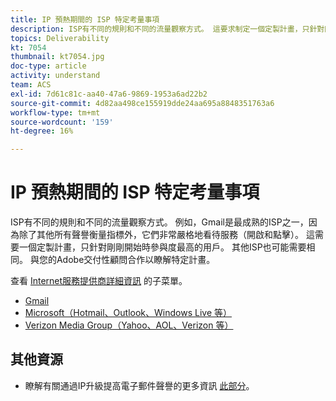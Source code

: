 ```yaml
---
title: IP 預熱期間的 ISP 特定考量事項
description: ISP有不同的規則和不同的流量觀察方式。 這要求制定一個定製計畫，只針對剛開始時參與度最高的用戶。
topics: Deliverability
kt: 7054
thumbnail: kt7054.jpg
doc-type: article
activity: understand
team: ACS
exl-id: 7d61c81c-aa40-47a6-9869-1953a6ad22b2
source-git-commit: 4d82aa498ce155919dde24aa695a8848351763a6
workflow-type: tm+mt
source-wordcount: '159'
ht-degree: 16%

---
```


# IP 預熱期間的 ISP 特定考量事項

ISP有不同的規則和不同的流量觀察方式。 例如，Gmail是最成熟的ISP之一，因為除了其他所有聲譽衡量指標外，它們非常嚴格地看待服務（開啟和點擊）。 這需要一個定製計畫，只針對剛剛開始時參與度最高的用戶。 其他ISP也可能需要相同。 與您的Adobe交付性顧問合作以瞭解特定計畫。

查看 [Internet服務提供商詳細資訊](/help/internet-service-provider-specifics/overview.md) 的子菜單。

* [Gmail](/help/internet-service-provider-specifics/gmail.md)
* [Microsoft（Hotmail、Outlook、Windows Live 等）](/help/internet-service-provider-specifics/microsoft.md)
* [Verizon Media Group（Yahoo、AOL、Verizon 等）](/help/internet-service-provider-specifics/verizon-media-group.md)

## 其他資源

* 瞭解有關通過IP升級提高電子郵件聲譽的更多資訊 [此部分](/help/additional-resources/increase-reputation-with-ip-warming.md)。
